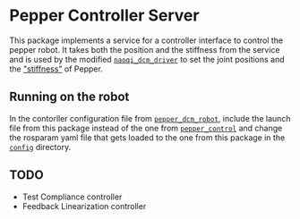 # Pepper Controller Server

This package implements a service for a controller interface to control the pepper robot. It takes both the position and the stiffness from the service and is used by the modified [`naoqi_dcm_driver`](https://github.com/souljaboy764/naoqi_dcm_driver) to set the joint positions and the ["stiffness"](http://doc.aldebaran.com/2-5/naoqi/motion/control-stiffness.html) of Pepper.

## Running on the robot

In the contorller configuration file from [`pepper_dcm_robot`](https://github.com/ros-naoqi/pepper_dcm_robot), include the launch file from this package instead of the one from [`pepper_control`](https://github.com/ros-naoqi/pepper_virtual) and change the rosparam yaml file that gets loaded to the one from this package in the [`config`](config) directory.

## TODO

- Test Compliance controller
- Feedback Linearization controller
